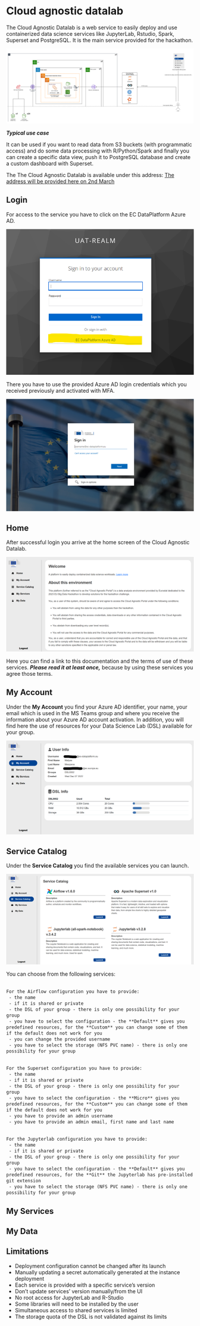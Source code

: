# Cloud agnostic datalab

The Cloud Agnostic Datalab is a web service to easily deploy and use containerized data science services like JupyterLab, Rstudio, Spark, Superset and PostgreSQL. It is the main service provided for the hackathon.

![Agnostic overview](img/agnostic_overview.png)

***Typical use case***

It can be used if you want to read data from S3 buckets (with programmatic access) and do some data processing with R/Python/Spark and finally you can create a specific data view, push it to PostgreSQL database and create a custom dashboard with Superset.

The The Cloud Agnostic Datalab is available under this address: [The address will be provided here on 2nd March](cloud-agnostic.md)

## Login

For access to the service you have to click on the EC DataPlatform Azure AD.

![Login screen](img/cag_login_highlighted.png)

There you have to use the provided Azure AD login credentials which you received previously and activated with MFA.

![Azure AD login](img/azure_ad.png)


## Home

After successful login you arrive at the home screen of the Cloud Agnostic Datalab.

![Home](img/cag_home.png)

Here you can find a link to this documentation and the terms of use of these services. ***Please read it at least once,*** because by using these services you agree those terms. 


## My Account

Under the **My Account** you find your Azure AD identifier, your name, your email which is used in the MS Teams group and where you receive the information about your Azure AD account activation. In addition, you will find here the use of resources for your Data Science Lab (DSL) available for your group. 

![Account](img/cag_account.png)

## Service Catalog

Under the **Service Catalog** you find the available services you can launch. 

![Catalogue](img/cag_catalogue.png)

You can choose from the following services:

```{dropdown} Apache Airflow v1.6.0

For the Airflow configuration you have to provide:
 - the name
 - if it is shared or private
 - the DSL of your group - there is only one possibility for your group
 - you have to select the configuration - the **Default** gives you predefined resources, for the **Custom** you can change some of them if the default does not work for you
 - you can change the provided username
 - you have to select the storage (NFS PVC name) - there is only one possibility for your group 
```


```{dropdown} Apache Superset v1.0

For the Superset configuration you have to provide:
 - the name
 - if it is shared or private
 - the DSL of your group - there is only one possibility for your group
 - you have to select the configuration - the **Micro** gives you predefined resources, for the **Custom** you can change some of them if the default does not work for you
 - you have to provide an admin username 
 - you have to provide an admin email, first name and last name 
```

```{dropdown} Jupyterlab (spark) v3.4.2

For the Jupyterlab configuration you have to provide:
 - the name
 - if it is shared or private
 - the DSL of your group - there is only one possibility for your group
 - you have to select the configuration - the **Default** gives you predefined resources, for the **Git** the Jupyterlab has pre-installed git extension
 - you have to select the storage (NFS PVC name) - there is only one possibility for your group 
```

## My Services


## My Data

## Limitations

 - Deployment configuration cannot be changed after its launch
 - Manually updating a secret automatically generated at the instance deployment
 - Each service is provided with a specific service’s version
 - Don’t update services’ version manually/from the UI
 - No root access for JupyterLab and R-Studio
 - Some libraries will need to be installed by the user
 - Simultaneous access to shared services is limited
 - The storage quota of the DSL is not validated against its limits
